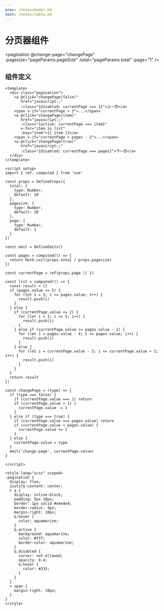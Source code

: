 ```yaml
---
prev: /notes/modal.md
next: /notes/table.md
---
```


# 分页器组件

<timeLineCard :timeLineList="timeLineList" />

<pagination @change-page="changePage"
              :pagesize="pageParams.pageSize"
              :total="pageParams.total"
              :page="1" />

<script setup>
import { ref, reactive } from 'vue'

const list = [
  {
    time: '',
    title: '27日广州新增1例本土无症状感染者',
    content: '文/羊城晚报全媒体记者 林清清通讯员 穗卫健宣记者从广州市卫健委获悉，2022年9月27日0时至24时，广州在纳入集中隔离管控的密接人员排查中发现1例本土无症状感染者。新增境外输入确诊病例5例，境外输...',
    type: 'tip'
  },
   {
    time: '',
    title: '27日广州新增1例本土无症状感染者',
    content: '文/羊城晚报全媒体记者 林清清通讯员 穗卫健宣记者从广州市卫健委获悉，2022年9月27日0时至24时，广州在纳入集中隔离管控的密接人员排查中发现1例本土无症状感染者。新增境外输入确诊病例5例，境外输...',
    type: 'danger'
  },
  {
    time: '',
    title: '27日广州新增1例本土无症状感染者',
    content: '文/羊城晚报全媒体记者 林清清通讯员 穗卫健宣记者从广州市卫健委获悉，2022年9月27日0时至24时，广州在纳入集中隔离管控的密接人员排查中发现1例本土无症状感染者。新增境外输入确诊病例5例，境外输...',
    type: 'details'
  },
  {
    time: '',
    title: '27日广州新增1例本土无症状感染者',
    content: '文/羊城晚报全媒体记者 林清清通讯员 穗卫健宣记者从广州市卫健委获悉，2022年9月27日0时至24时，广州在纳入集中隔离管控的密接人员排查中发现1例本土无症状感染者。新增境外输入确诊病例5例，境外输...',
    type: 'warning'
  },
  {
    time: '',
    title: '27日广州新增1例本土无症状感染者',
    content: '文/羊城晚报全媒体记者 林清清通讯员 穗卫健宣记者从广州市卫健委获悉，2022年9月27日0时至24时，广州在纳入集中隔离管控的密接人员排查中发现1例本土无症状感染者。新增境外输入确诊病例5例，境外输...',
    type: 'danger'
  },
  {
    time: '',
    title: '27日广州新增1例本土无症状感染者',
    content: '文/羊城晚报全媒体记者 林清清通讯员 穗卫健宣记者从广州市卫健委获悉，2022年9月27日0时至24时，广州在纳入集中隔离管控的密接人员排查中发现1例本土无症状感染者。新增境外输入确诊病例5例，境外输...',
    type: 'details'
  },
  {
    time: '',
    title: '27日广州新增1例本土无症状感染者',
    content: '文/羊城晚报全媒体记者 林清清通讯员 穗卫健宣记者从广州市卫健委获悉，2022年9月27日0时至24时，广州在纳入集中隔离管控的密接人员排查中发现1例本土无症状感染者。新增境外输入确诊病例5例，境外输...',
    type: 'tip'
  },
  {
    time: '',
    title: '27日广州新增1例本土无症状感染者',
    content: '文/羊城晚报全媒体记者 林清清通讯员 穗卫健宣记者从广州市卫健委获悉，2022年9月27日0时至24时，广州在纳入集中隔离管控的密接人员排查中发现1例本土无症状感染者。新增境外输入确诊病例5例，境外输...',
    type: 'warning'
  },
  {
    time: '',
    title: '27日广州新增1例本土无症状感染者',
    content: '文/羊城晚报全媒体记者 林清清通讯员 穗卫健宣记者从广州市卫健委获悉，2022年9月27日0时至24时，广州在纳入集中隔离管控的密接人员排查中发现1例本土无症状感染者。新增境外输入确诊病例5例，境外输...',
    type: 'danger'
  },
  {
    time: '',
    title: '27日广州新增1例本土无症状感染者',
    content: '文/羊城晚报全媒体记者 林清清通讯员 穗卫健宣记者从广州市卫健委获悉，2022年9月27日0时至24时，广州在纳入集中隔离管控的密接人员排查中发现1例本土无症状感染者。新增境外输入确诊病例5例，境外输...',
    type: 'details'
  },
  {
    time: '',
    title: '27日广州新增1例本土无症状感染者',
    content: '文/羊城晚报全媒体记者 林清清通讯员 穗卫健宣记者从广州市卫健委获悉，2022年9月27日0时至24时，广州在纳入集中隔离管控的密接人员排查中发现1例本土无症状感染者。新增境外输入确诊病例5例，境外输...',
    type: 'warning'
  },
  {
    time: '',
    title: '27日广州新增1例本土无症状感染者',
    content: '文/羊城晚报全媒体记者 林清清通讯员 穗卫健宣记者从广州市卫健委获悉，2022年9月27日0时至24时，广州在纳入集中隔离管控的密接人员排查中发现1例本土无症状感染者。新增境外输入确诊病例5例，境外输...',
    type: 'danger'
  },
  {
    time: '',
    title: '27日广州新增1例本土无症状感染者',
    content: '文/羊城晚报全媒体记者 林清清通讯员 穗卫健宣记者从广州市卫健委获悉，2022年9月27日0时至24时，广州在纳入集中隔离管控的密接人员排查中发现1例本土无症状感染者。新增境外输入确诊病例5例，境外输...',
    type: 'details'
  },
  {
    time: '',
    title: '27日广州新增1例本土无症状感染者',
    content: '文/羊城晚报全媒体记者 林清清通讯员 穗卫健宣记者从广州市卫健委获悉，2022年9月27日0时至24时，广州在纳入集中隔离管控的密接人员排查中发现1例本土无症状感染者。新增境外输入确诊病例5例，境外输...',
    type: 'warning'
  },
  {
    time: '',
    title: '27日广州新增1例本土无症状感染者',
    content: '文/羊城晚报全媒体记者 林清清通讯员 穗卫健宣记者从广州市卫健委获悉，2022年9月27日0时至24时，广州在纳入集中隔离管控的密接人员排查中发现1例本土无症状感染者。新增境外输入确诊病例5例，境外输...',
    type: 'danger'
  },
  {
    time: '',
    title: '27日广州新增1例本土无症状感染者',
    content: '文/羊城晚报全媒体记者 林清清通讯员 穗卫健宣记者从广州市卫健委获悉，2022年9月27日0时至24时，广州在纳入集中隔离管控的密接人员排查中发现1例本土无症状感染者。新增境外输入确诊病例5例，境外输...',
    type: 'details'
  },
  {
    time: '',
    title: '27日广州新增1例本土无症状感染者',
    content: '文/羊城晚报全媒体记者 林清清通讯员 穗卫健宣记者从广州市卫健委获悉，2022年9月27日0时至24时，广州在纳入集中隔离管控的密接人员排查中发现1例本土无症状感染者。新增境外输入确诊病例5例，境外输...',
    type: 'tip'
  },
]

const timeLineList = ref([])

const pageParams = reactive({
  pageSize: 5,
  page: 1,
  total: list.length
})

const changePage = (page) => {
  pageParams.page = page
  if (page === 1) {
    timeLineList.value = list.slice(0, pageParams.pageSize)
  } else {
    timeLineList.value = list.slice(pageParams.pageSize * (page - 1), pageParams.pageSize * page)
  }
}

changePage(1)

</script>

## 组件定义

```vue
<template>
  <div class="pagination">
    <a @click="changePage(false)"
       href="javascript:;"
       :class="{disabled: currentPage === 1}">上一页</a>
    <span v-if="currentPage > 3">...</span>
    <a @click="changePage(item)"
       href="javascript:;"
       :class="{active: currentPage === item}"
       v-for="item in list"
       :key="item">{{ item }}</a>
    <span v-if="currentPage < pages - 2">...</span>
    <a @click="changePage(true)"
       href="javascript:;"
       :class="{disabled: currentPage === pages}">下一页</a>
  </div>
</template>

<script setup>
import { ref, computed } from 'vue'

const props = defineProps({
  total: {
    type: Number,
    default: 10
  },
  pagesize: {
    type: Number,
    default: 10
  },
  page: {
    type: Number,
    default: 1
  }
})

const emit = defineEmits()

const pages = computed(() => {
  return Math.ceil(props.total / props.pagesize)
})

const currentPage = ref(props.page || 1)

const list = computed(() => {
  const result = []
  if (pages.value <= 5) {
    for (let i = 1; i <= pages.value; i++) {
      result.push(i)
    }
  } else {
    if (currentPage.value <= 2) {
      for (let i = 1; i <= 5; i++) {
        result.push(i)
      }
    } else if (currentPage.value >= pages.value - 1) {
      for (let i = pages.value - 4; i <= pages.value; i++) {
        result.push(i)
      }
    } else {
      for (let i = currentPage.value - 2; i <= currentPage.value + 2; i++) {
        result.push(i)
      }
    }
  }
  return result
})

const changePage = (type) => {
  if (type === false) {
    if (currentPage.value === 1) return
    if (currentPage.value > 1) {
      currentPage.value -= 1
    }
  } else if (type === true) {
    if (currentPage.value === pages.value) return
    if (currentPage.value < pages.value) {
      currentPage.value += 1
    }
  } else {
    currentPage.value = type
  }
  emit('change-page', currentPage.value)
}

</script>

<style lang="scss" scoped>
.pagination {
  display: flex;
  justify-content: center;
  > a {
    display: inline-block;
    padding: 5px 10px;
    border: 1px solid #e4e4e4;
    border-radius: 4px;
    margin-right: 10px;
    &:hover {
      color: aquamarine;
    }
    &.active {
      background: aquamarine;
      color: #fff;
      border-color: aquamarine;
    }
    &.disabled {
      cursor: not-allowed;
      opacity: 0.4;
      &:hover {
        color: #333;
      }
    }
  }
  > span {
    margin-right: 10px;
  }
}
</style>
```
